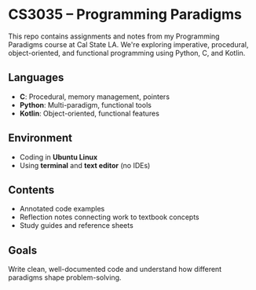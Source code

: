 # CS3035 – Programming Paradigms

This repo contains assignments and notes from my Programming Paradigms course at Cal State LA. We're exploring imperative, procedural, object-oriented, and functional programming using Python, C, and Kotlin.

## Languages
- **C**: Procedural, memory management, pointers
- **Python**: Multi-paradigm, functional tools
- **Kotlin**: Object-oriented, functional features

## Environment
- Coding in **Ubuntu Linux**
- Using **terminal** and **text editor** (no IDEs)

## Contents
- Annotated code examples
- Reflection notes connecting work to textbook concepts
- Study guides and reference sheets

## Goals
Write clean, well-documented code and understand how different paradigms shape problem-solving.

